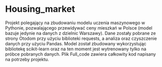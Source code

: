 # Housing_market

Projekt polegający na zbudowaniu modelu uczenia maszynowego w Pythonie, pozwalającego przewidywać ceny mieszkań w Polsce (model bazuje jedynie na danych z dzielnic Warszawy). Dane zostały pobrane ze strony Otodom przy użyciu biblioteki requests, a analiza oraz czyszczenie danych przy użyciu Pandas. Model został zbudowany wykorzystując bibliotekę scikit-learn oraz na ten moment jest wytrenowany tylko na próbce pobranych danych. Plik Full_code zawiera całkowity kod napisany na potrzeby projektu.
